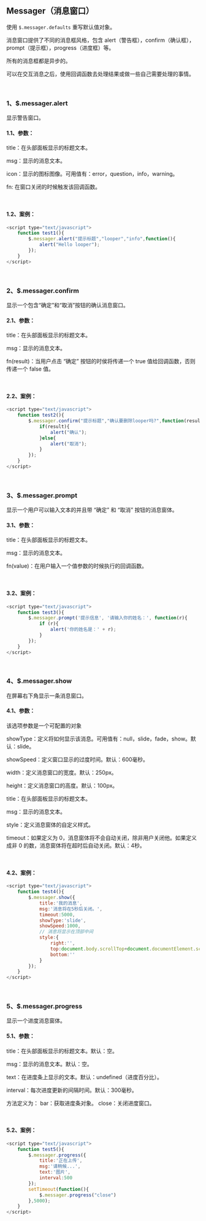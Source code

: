 ## Messager（消息窗口）

使用 `$.messager.defaults` 重写默认值对象。

消息窗口提供了不同的消息框风格，包含 alert（警告框），confirm（确认框），prompt（提示框），progress（进度框）等。

所有的消息框都是异步的。

可以在交互消息之后，使用回调函数去处理结果或做一些自己需要处理的事情。

<br>

### 1、$.messager.alert

显示警告窗口。

#### 1.1、参数：

title：在头部面板显示的标题文本。

msg：显示的消息文本。

icon：显示的图标图像。可用值有：error，question，info，warning。

fn:  在窗口关闭的时候触发该回调函数。

<br>

#### 1.2、案例：

~~~javascript
<script type="text/javascript">
	function test1(){
		$.messager.alert("提示标题","looper","info",function(){
			alert("Hello looper");
		});
	}
</script>
~~~

<br>

### 2、$.messager.confirm

显示一个包含“确定”和“取消”按钮的确认消息窗口。

#### 2.1、参数：

title：在头部面板显示的标题文本。

msg：显示的消息文本。

fn(result)：当用户点击 “确定” 按钮的时侯将传递一个 true 值给回调函数，否则传递一个 false 值。

<br>

#### 2.2、案例：

~~~javascript
<script type="text/javascript">
	function test2(){
		$.messager.confirm("提示标题","确认要删除looper吗?",function(result){
			if(result){
				alert("确认");
			}else{
				alert("取消");
			}
		});
	}
</script>
~~~

<br>

### 3、$.messager.prompt

显示一个用户可以输入文本的并且带 “确定” 和 “取消” 按钮的消息窗体。

#### 3.1、参数：

title：在头部面板显示的标题文本。

msg：显示的消息文本。

fn(value)：在用户输入一个值参数的时候执行的回调函数。

<br>

#### 3.2、案例：

~~~javascript
<script type="text/javascript">
	function test3(){
		$.messager.prompt('提示信息', '请输入你的姓名：', function(r){
			if (r){
				alert('你的姓名是：' + r);
			}
		});
	}
</script>
~~~

<br>

### 4、$.messager.show

在屏幕右下角显示一条消息窗口。

#### 4.1、参数：

该选项参数是一个可配置的对象

 showType：定义将如何显示该消息。可用值有：null，slide，fade，show。默认：slide。

showSpeed：定义窗口显示的过度时间。默认：600毫秒。

width：定义消息窗口的宽度。默认：250px。

height：定义消息窗口的高度。默认：100px。

title：在头部面板显示的标题文本。

msg：显示的消息文本。

style：定义消息窗体的自定义样式。

timeout：如果定义为 0，消息窗体将不会自动关闭，除非用户关闭他。如果定义成非 0 的数，消息窗体将在超时后自动关闭。默认：4秒。

<br>

#### 4.2、案例：

~~~javascript
<script type="text/javascript">
	function test4(){
		$.messager.show({
			title:'我的消息',
			msg:'消息将在5秒后关闭。',
			timeout:5000,
			showType:'slide',
			showSpeed:1000,
            // 消息将显示在顶部中间
			style:{
				right:'',
				top:document.body.scrollTop+document.documentElement.scrollTop,
				bottom:''
			}
		});
	}
</script>
~~~

<br>

### 5、$.messager.progress

显示一个进度消息窗体。

#### 5.1、参数：

title：在头部面板显示的标题文本。默认：空。

msg：显示的消息文本。默认：空。

text：在进度条上显示的文本。默认：undefined（进度百分比）。

interval：每次进度更新的间隔时间。默认：300毫秒。

方法定义为： bar：获取进度条对象。 close：关闭进度窗口。

<br>

#### 5.2、案例：

~~~javascript
<script type="text/javascript">
	function test5(){
		$.messager.progress({
			title:'正在上传',
			msg:'请稍候...',
			text:'图片',
			interval:500
		});
		setTimeout(function(){
			$.messager.progress("close")
		},5000);
	}
</script>
~~~

<br>